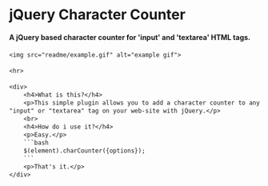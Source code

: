 <div>
    <h1>jQuery Character Counter</h1>
    <h4>A jQuery based character counter for 'input' and 'textarea' HTML tags.</h4>

    <img src="readme/example.gif" alt="example gif">

    <hr>

    <div>
        <h4>What is this?</h4>
        <p>This simple plugin allows you to add a character counter to any "input" or "textarea" tag on your web-site with jQuery.</p>
        <br>
        <h4>How do i use it?</h4>
        <p>Easy.</p>
        ```bash
        $(element).charCounter({options});
        ```
        <p>That's it.</p>
    </div>
</div>